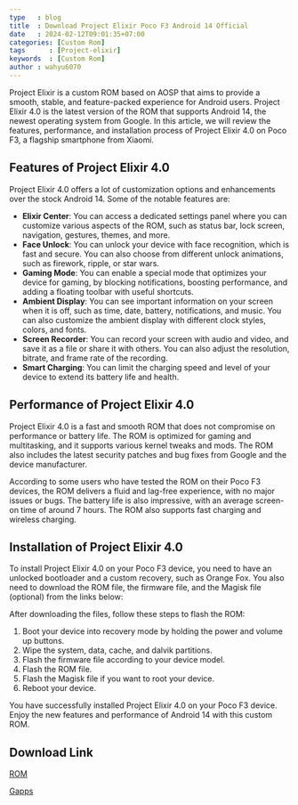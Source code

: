 ```yaml
---
type   : blog
title  : Download Project Elixir Poco F3 Android 14 Official
date   : 2024-02-12T09:01:35+07:00
categories: [Custom Rom]
tags      : [Project-elixir]
keywords  : [Custom Rom]
author : wahyu6070
---
```



Project Elixir is a custom ROM based on AOSP that aims to provide a smooth, stable, and feature-packed experience for Android users. Project Elixir 4.0 is the latest version of the ROM that supports Android 14, the newest operating system from Google. In this article, we will review the features, performance, and installation process of Project Elixir 4.0 on Poco F3, a flagship smartphone from Xiaomi.

## Features of Project Elixir 4.0

Project Elixir 4.0 offers a lot of customization options and enhancements over the stock Android 14. Some of the notable features are:

- **Elixir Center**: You can access a dedicated settings panel where you can customize various aspects of the ROM, such as status bar, lock screen, navigation, gestures, themes, and more.
- **Face Unlock**: You can unlock your device with face recognition, which is fast and secure. You can also choose from different unlock animations, such as firework, ripple, or star wars.
- **Gaming Mode**: You can enable a special mode that optimizes your device for gaming, by blocking notifications, boosting performance, and adding a floating toolbar with useful shortcuts.
- **Ambient Display**: You can see important information on your screen when it is off, such as time, date, battery, notifications, and music. You can also customize the ambient display with different clock styles, colors, and fonts.
- **Screen Recorder**: You can record your screen with audio and video, and save it as a file or share it with others. You can also adjust the resolution, bitrate, and frame rate of the recording.
- **Smart Charging**: You can limit the charging speed and level of your device to extend its battery life and health.

## Performance of Project Elixir 4.0

Project Elixir 4.0 is a fast and smooth ROM that does not compromise on performance or battery life. The ROM is optimized for gaming and multitasking, and it supports various kernel tweaks and mods. The ROM also includes the latest security patches and bug fixes from Google and the device manufacturer.

According to some users who have tested the ROM on their Poco F3 devices, the ROM delivers a fluid and lag-free experience, with no major issues or bugs. The battery life is also impressive, with an average screen-on time of around 7 hours. The ROM also supports fast charging and wireless charging.

## Installation of Project Elixir 4.0

To install Project Elixir 4.0 on your Poco F3 device, you need to have an unlocked bootloader and a custom recovery, such as Orange Fox. You also need to download the ROM file, the firmware file, and the Magisk file (optional) from the links below:


After downloading the files, follow these steps to flash the ROM:

1. Boot your device into recovery mode by holding the power and volume up buttons.
2. Wipe the system, data, cache, and dalvik partitions.
3. Flash the firmware file according to your device model.
4. Flash the ROM file.
5. Flash the Magisk file if you want to root your device.
6. Reboot your device.

You have successfully installed Project Elixir 4.0 on your Poco F3 device. Enjoy the new features and performance of Android 14 with this custom ROM.

## Download Link 

[ROM](https://projectelixiros.com/download)

[Gapps](https://litegapps.github.io)
